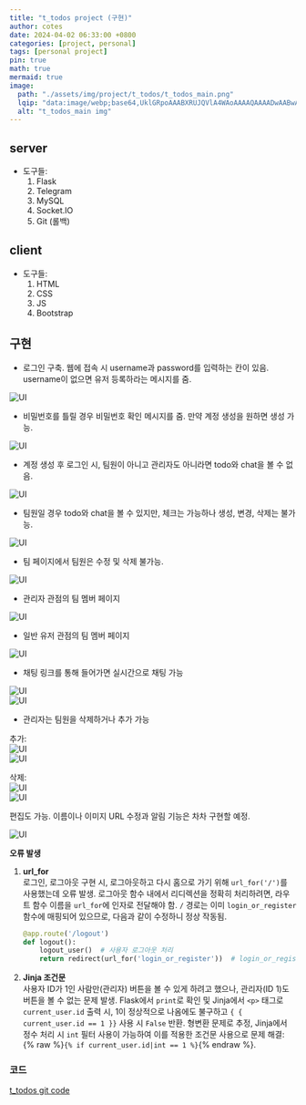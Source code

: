 ```yaml
---
title: "t_todos project (구현)"
author: cotes
date: 2024-04-02 06:33:00 +0800
categories: [project, personal]
tags: [personal project]
pin: true
math: true
mermaid: true
image:
  path: "./assets/img/project/t_todos/t_todos_main.png"
  lqip: "data:image/webp;base64,UklGRpoAAABXRUJQVlA4WAoAAAAQAAAADwAABwAAQUxQSDIAAAARL0AmbZurmr57yyIiqE8oiG0bejIYEQTgqiDA9vqnsUSI6H+oAERp2HZ65qP/VIAWAFZQOCBCAAAA8AEAnQEqEAAIAAVAfCWkAALp8sF8rgRgAP7o9FDvMCkMde9PK7euH5M1m6VWoDXf2FkP3BqV0ZYbO6NA/VFIAAAA"
  alt: "t_todos_main img"
---
```


## server

- 도구들: 
    1. Flask
    2. Telegram
    3. MySQL
    4. Socket.IO
    5. Git (롤백)

## client

- 도구들: 
    1. HTML
    2. CSS
    3. JS
    4. Bootstrap

## 구현

- 로그인 구축. 웹에 접속 시 username과 password를 입력하는 칸이 있음. username이 없으면 유저 등록하라는 메시지를 줌.

![UI](./assets/img/project/t_todos/t_todos_blog_img1.png)

- 비밀번호를 틀릴 경우 비밀번호 확인 메시지를 줌. 만약 계정 생성을 원하면 생성 가능.

![UI](./assets/img/project/t_todos/t_todos_blog_img2.png)

- 계정 생성 후 로그인 시, 팀원이 아니고 관리자도 아니라면 todo와 chat을 볼 수 없음.

![UI](./assets/img/project/t_todos/t_todos_blog_img3.png)

- 팀원일 경우 todo와 chat을 볼 수 있지만, 체크는 가능하나 생성, 변경, 삭제는 불가능.

![UI](./assets/img/project/t_todos/t_todos_blog_img4.png)

- 팀 페이지에서 팀원은 수정 및 삭제 불가능.

![UI](./assets/img/project/t_todos/t_todos_blog_img5.png)

- 관리자 관점의 팀 멤버 페이지

![UI](./assets/img/project/t_todos/t_todos_blog_img6.png)

- 일반 유저 관점의 팀 멤버 페이지

![UI](./assets/img/project/t_todos/t_todos_blog_img7.png)

- 채팅 링크를 통해 들어가면 실시간으로 채팅 가능

![UI](./assets/img/project/t_todos/t_todos_blog_img8.png)   
![UI](./assets/img/project/t_todos/t_todos_blog_img9.png)

- 관리자는 팀원을 삭제하거나 추가 가능

추가:  
![UI](./assets/img/project/t_todos/t_todos_blog_img10.png)  
![UI](./assets/img/project/t_todos/t_todos_blog_img11.png) 

삭제:  
![UI](./assets/img/project/t_todos/t_todos_blog_img12.png)  
![UI](./assets/img/project/t_todos/t_todos_blog_img13.png)

편집도 가능. 이름이나 이미지 URL 수정과 알림 기능은 차차 구현할 예정.

![UI](./assets/img/project/t_todos/t_todos_blog_img14.png)

**오류 발생**

1. **url_for**  
    로그인, 로그아웃 구현 시, 로그아웃하고 다시 홈으로 가기 위해 `url_for('/')`를 사용했는데 오류 발생. 로그아웃 함수 내에서 리디렉션을 정확히 처리하려면, 라우트 함수 이름을 `url_for`에 인자로 전달해야 함. `/` 경로는 이미 `login_or_register` 함수에 매핑되어 있으므로, 다음과 같이 수정하니 정상 작동됨.

    ```python
    @app.route('/logout')
    def logout():
        logout_user()  # 사용자 로그아웃 처리
        return redirect(url_for('login_or_register'))  # login_or_register 함수로 리디렉션
    ```

2. **Jinja 조건문**  
    사용자 ID가 1인 사람만(관리자) 버튼을 볼 수 있게 하려고 했으나, 관리자(ID 1)도 버튼을 볼 수 없는 문제 발생. Flask에서 `print`로 확인 및 Jinja에서 `<p>` 태그로 `current_user.id` 출력 시, 1이 정상적으로 나옴에도 불구하고 `{ { current_user.id == 1 }}` 사용 시 `False` 반환.
    형변환 문제로 추정, Jinja에서 정수 처리 시 `int` 필터 사용이 가능하여 이를 적용한 조건문 사용으로 문제 해결: 
    {% raw %}`{% if current_user.id|int == 1 %}`{% endraw %}.


### 코드
[t_todos git code](https://github.com/qkrwldns/t_todos)
